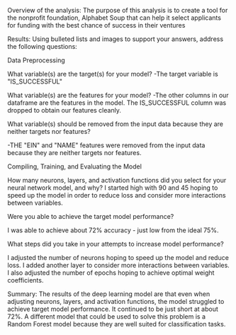 Overview of the analysis: The purpose of this analysis is to create a tool for the nonprofit foundation, Alphabet Soup that can help it select applicants for funding with the best chance of success in their ventures

Results: Using bulleted lists and images to support your answers, address the following questions:

Data Preprocessing

What variable(s) are the target(s) for your model?
-The target variable is "IS_SUCCESSFUL"

What variable(s) are the features for your model?
-The other columns in our dataframe are the features in the model. The IS_SUCCESSFUL column was dropped to obtain our features cleanly.

What variable(s) should be removed from the input data because they are neither targets nor features?

-THE "EIN" and "NAME" features were removed from the input data because they are neither targets nor features.

Compiling, Training, and Evaluating the Model

How many neurons, layers, and activation functions did you select for your neural network model, and why?
I started high with 90 and 45 hoping to speed up the model in order to reduce loss and consider more interactions between variables. 

Were you able to achieve the target model performance?

I was able to achieve about 72% accuracy - just low from the ideal 75%.

What steps did you take in your attempts to increase model performance?

I adjusted the number of neurons hoping to speed up the model and reduce loss. I added another layer to consider more interactions between variables. I also adjusted the number of epochs hoping to achieve optimal weight coefficients.

Summary: The results of the deep learning model are that even when adjusting neurons, layers, and activation functions, the model struggled to achieve target model performance. It continued to be just short at about 72%. A different model that could be used to solve this problem is a Random Forest model because they are well suited for classification tasks.
